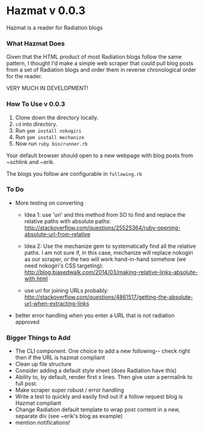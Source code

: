 # Hazmat v 0.0.3

Hazmat is a reader for Radiation blogs

### What Hazmat Does

Given that the HTML product of most Radiation blogs follow the same pattern, I thought I'd make a simple web scraper that could pull blog posts from a set of Radiation blogs and order them in reverse chronological order for the reader. 

VERY MUCH IN DEVELOPMENT!

### How To Use v 0.0.3

1. Clone down the directory locally.
2. `cd` into directory. 
3. Run `gem install nokogiri`
5. Run `gem install mechanize`
6. Now run `ruby bin/runner.rb`

Your default browser should open to a new webpage with blog posts from ~schlink and ~erik.


The blogs you follow are configurable in `following.rb`


### To Do
- More testing on converting 
    + Idea 1: use 'uri' and this method from SO to find and replace the relative paths with absolute paths: http://stackoverflow.com/questions/25525364/ruby-opening-absolute-url-from-relative
    
    + Idea 2: Use the mechanize gem to systematically find all the relative paths. I am not sure if, in this case, mechanize will replace nokogiri as our scraper, or the two will work hand-in-hand somehow (we need nokogiri's CSS targeting): http://blog.biasedwalk.com/2014/03/making-relative-links-absolute-with.html

    + use uri for joining URLs probably: http://stackoverflow.com/questions/4861517/getting-the-absolute-url-when-extracting-links 

- better error handling when you enter a URL that is not radiation approved

### Bigger Things to Add
- The CLI component. One choice to add a new following-- check right then if the URL is hazmat compliant
- Clean up  file structure
- Consider adding a default style sheet (does Radiation have this)
- Ability to, by default, render first x lines. Then give user a permalink to full post.
- Make scraper super robust / error handling
- Write a test to quickly and easily find out if a follow request blog is Hazmat compliant
- Change Radiation default template to wrap post content in a new, separate div (see ~erik's blog as example)
- mention notifications! 

